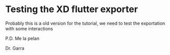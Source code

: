 # Testing the XD flutter exporter

Probably this is a old version for the tutorial, we need to test the exportation
with some interactions 


P.D. Me la pelan

Dr. Garra
